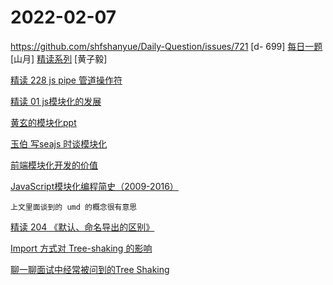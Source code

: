 # 2022-02-07

https://github.com/shfshanyue/Daily-Question/issues/721  [d- 699]
[每日一题](https://q.shanyue.tech/engineering/)[山月]
[精读系列](https://github.com/ascoders/weekly) [黄子毅]


[精读 228 js pipe 管道操作符](https://github.com/ascoders/weekly/blob/master/%E5%89%8D%E6%B2%BF%E6%8A%80%E6%9C%AF/228.%E7%B2%BE%E8%AF%BB%E3%80%8Apipe%20operator%20for%20JavaScript%E3%80%8B.md)

[精读 01 js模块化的发展](https://github.com/ascoders/weekly/blob/master/%E5%89%8D%E6%B2%BF%E6%8A%80%E6%9C%AF/1.%E7%B2%BE%E8%AF%BB%E3%80%8Ajs%20%E6%A8%A1%E5%9D%97%E5%8C%96%E5%8F%91%E5%B1%95%E3%80%8B.md)

[黄玄的模块化ppt](https://huangxuan.me/js-module-7day/#/81)

[玉伯 写seajs 时谈模块化](https://github.com/seajs/seajs/issues/588)

[前端模块化开发的价值](https://github.com/seajs/seajs/issues/547)

[JavaScript模块化编程简史（2009-2016）](https://yuguo.us/weblog/javascript-module-development-history/)

	上文里面谈到的 umd 的概念很有意思 
	
[精读 204 《默认、命名导出的区别》](https://github.com/ascoders/weekly/blob/master/%E5%89%8D%E6%B2%BF%E6%8A%80%E6%9C%AF/204.%E7%B2%BE%E8%AF%BB%E3%80%8A%E9%BB%98%E8%AE%A4%E3%80%81%E5%91%BD%E5%90%8D%E5%AF%BC%E5%87%BA%E7%9A%84%E5%8C%BA%E5%88%AB%E3%80%8B.md)


[Import 方式对 Tree-shaking 的影响](https://cloud.tencent.com/developer/article/1451735)

[聊一聊面试中经常被问到的Tree Shaking](https://cloud.tencent.com/developer/article/1688857)